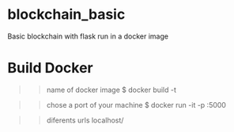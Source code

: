 # blockchain_basic
Basic blockchain with flask run in a docker image

# Build Docker

>>name of docker image
$ docker build -t <name> 

>>chose a port of your machine
$ docker run -it -p <port>:5000 <name>

>>diferents urls
localhost<port>/
